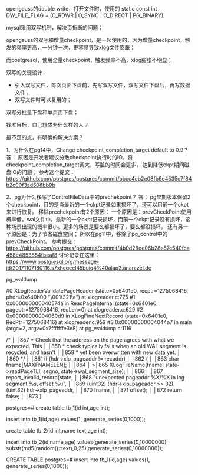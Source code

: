 opengauss的double write，打开文件时，使用的 static const int DW_FILE_FLAG = (O_RDWR | O_SYNC | O_DIRECT | PG_BINARY);

mysql采用双写机制，解决页折断的问题；

opengauss的双写和增量checkpoint，是一起使用的，因为增量checkpoint，触发的频率更高，一分钟一次，更容易导致xlog文件膨胀；

而postgresql，使用全量checkpoint，触发频率不高，xlog膨胀不明显；

双写的关键设计：

- 引入双写文件，每次页面下盘前，先写双写文件，双写文件下盘后，再写数据文件；
- 双写文件时可以复用的；

双写分批量下盘和单页面下盘；

找准目标，自己想成为什么样的人？

最不足的点，有明确的解决方案？

1、为什么在pg14中，Change checkpoint_completion_target default to 0.9？
答：
原因是开发者建议分散checkpoint执行时的IO，将checkpoint_completion_target调大，写脏的时间会更多，
达到降低ckpt期间磁盘IO的问题；
参考这个提交：
https://github.com/postgres/postgres/commit/bbcc4eb2e08fb6e4535c7f84b2c00f3ad508bb9b

2、pg为什么移除了ControlFileData中的prechekpoint？
答：
pg早期版本保留2个checkpoint，目的是当最新的一个ckpt记录如果损坏了，还可以用前一个ckpt来进行恢复。
移除prechekpoint有2个原因：
一个原因是：prevCheckPoint使用概率低。wal文件中，最新的一个ckpt记录损坏，而前一个ckpt记录没有损坏，这种场景出现的概率很小。更多的场景是要么都损坏了，要么都没损坏。
还有另一个原因是：为了节省磁盘空间；
所以在pg11中，移除了pg_control中的prevCheckPoint。
参考提交：https://github.com/postgres/postgres/commit/4b0d28de06b28e57c540fca458e4853854fbeaf8
讨论记录在这里：https://www.postgresql.org/message-id/20171107180116.s7xhcqeel45buiq4%40alap3.anarazel.de

pg_waldump:

#0  XLogReaderValidatePageHeader (state=0x6401e0, recptr=1275068416, phdr=0x640b00 "\001\321\a") at xlogreader.c:775
#1  0x000000000040574a in ReadPageInternal (state=0x6401e0, pageptr=1275068416, reqLen=0) at xlogreader.c:629
#2  0x00000000004060d9 in XLogFindNextRecord (state=0x6401e0, RecPtr=1275068416) at xlogreader.c:959
#3  0x00000000004044a7 in main (argc=2, argv=0x7fffffffe3e8) at pg_waldump.c:1116

/*                                                                                                                                                                        │   │857              * Check that the address on the page agrees with what we expected. This                                                                                                  │   │858              * check typically fails when an old WAL segment is recycled, and hasn't                                                                                                  │   │859              * yet been overwritten with new data yet.                                                                                                                                │   │860              */                                                                                                                                                                       │   │861             if (hdr->xlp_pageaddr != recaddr)                                                                                                                                         │   │862             {                                                                                                                                                                         │   │863                     char            fname[MAXFNAMELEN];                                                                                                                               │   │864                                                                                                                                                                                       │  >│865                     XLogFileName(fname, state->readPageTLI, segno, state->wal_segment_size);                                                                                          │   │866                                                                                                                                                                                       │   │867                     report_invalid_record(state,                                                                                                                                      │   │868                                                               "unexpected pageaddr %X/%X in log segment %s, offset %u",                                                               │   │869                                                               (uint32) (hdr->xlp_pageaddr >> 32), (uint32) hdr->xlp_pageaddr,                                                         │   │870                                                               fname,                                                                                                                  │   │871                                                               offset);                                                                                                                │   │872                     return false;                                                                                                                                                     │   │873             }                







postgres=# create table tb_1(id int,age int);

insert into tb_1(id,age) values(1, generate_series(0,1000));


create table tb_2(id int,name text,age int);

insert into tb_2(id,name,age) values(generate_series(0,10000000), substr(md5(random()::text),0,25),generate_series(0,10000000));





CREATE TABLE
postgres=# insert into tb_1(id,age) values(1, generate_series(0,1000));